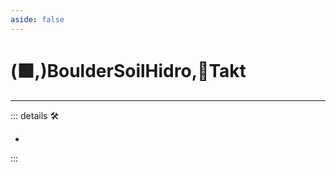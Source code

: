 ```yaml
---
aside: false
---
```

# (🟩,)<ekos>BoulderSoilHidro</ekos>,🔻<via>Takt</via>

---

<!-- =================================================== -->
<!-- =================================================== -->
<!-- =================================================== -->
<!-- =================================================== -->
<!-- =================================================== -->
::: details 🛠

-

:::

